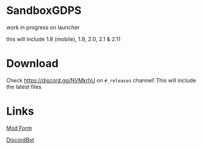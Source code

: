 # SandboxGDPS
work in progress on launcher

this will include 1.8 (mobile), 1.9, 2.0, 2.1 & 2.11

# Download
Check https://discord.gg/NVMkrhU on `#_releases` channel! This will include the latest files

# Links
[Mod Form](https://forms.gle/F9nhh9KYezjKjRqL8)

[DiscordBot](https://github.com/BlissSc/GDPSDiscordBotJS)
